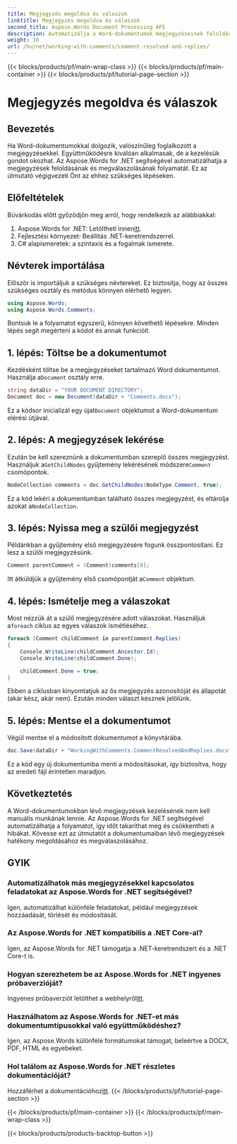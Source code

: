 ```yaml
---
title: Megjegyzés megoldva és válaszok
linktitle: Megjegyzés megoldva és válaszok
second_title: Aspose.Words Document Processing API
description: Automatizálja a Word-dokumentumok megjegyzéseinek feloldását és megválaszolását az Aspose.Words for .NET segítségével. Lépésről lépésre útmutató mellékelve.
weight: 10
url: /hu/net/working-with-comments/comment-resolved-and-replies/
---
```


{{< blocks/products/pf/main-wrap-class >}}
{{< blocks/products/pf/main-container >}}
{{< blocks/products/pf/tutorial-page-section >}}

# Megjegyzés megoldva és válaszok

## Bevezetés

Ha Word-dokumentumokkal dolgozik, valószínűleg foglalkozott a megjegyzésekkel. Együttműködésre kiválóan alkalmasak, de a kezelésük gondot okozhat. Az Aspose.Words for .NET segítségével automatizálhatja a megjegyzések feloldásának és megválaszolásának folyamatát. Ez az útmutató végigvezeti Önt az ehhez szükséges lépéseken.

## Előfeltételek

Búvárkodás előtt győződjön meg arról, hogy rendelkezik az alábbiakkal:

1.  Aspose.Words for .NET: Letöltheti innen[itt](https://releases.aspose.com/words/net/).
2. Fejlesztési környezet: Beállítás .NET-keretrendszerrel.
3. C# alapismeretek: a szintaxis és a fogalmak ismerete.

## Névterek importálása

Először is importáljuk a szükséges névtereket. Ez biztosítja, hogy az összes szükséges osztály és metódus könnyen elérhető legyen.

```csharp
using Aspose.Words;
using Aspose.Words.Comments;
```

Bontsuk le a folyamatot egyszerű, könnyen követhető lépésekre. Minden lépés segít megérteni a kódot és annak funkcióit.

## 1. lépés: Töltse be a dokumentumot

 Kezdésként töltse be a megjegyzéseket tartalmazó Word dokumentumot. Használja a`Document` osztály erre.

```csharp
string dataDir = "YOUR DOCUMENT DIRECTORY";
Document doc = new Document(dataDir + "Comments.docx");
```

 Ez a kódsor inicializál egy újat`Document` objektumot a Word-dokumentum elérési útjával.

## 2. lépés: A megjegyzések lekérése

 Ezután be kell szereznünk a dokumentumban szereplő összes megjegyzést. Használjuk a`GetChildNodes` gyűjtemény lekérésének módszere`Comment` csomópontok.

```csharp
NodeCollection comments = doc.GetChildNodes(NodeType.Comment, true);
```

Ez a kód lekéri a dokumentumban található összes megjegyzést, és eltárolja azokat a`NodeCollection`.

## 3. lépés: Nyissa meg a szülői megjegyzést

Példánkban a gyűjtemény első megjegyzésére fogunk összpontosítani. Ez lesz a szülői megjegyzésünk.

```csharp
Comment parentComment = (Comment)comments[0];
```

 Itt átküldjük a gyűjtemény első csomópontját a`Comment` objektum.

## 4. lépés: Ismételje meg a válaszokat

 Most nézzük át a szülő megjegyzésére adott válaszokat. Használjuk a`foreach` ciklus az egyes válaszok ismétléséhez.

```csharp
foreach (Comment childComment in parentComment.Replies)
{
    Console.WriteLine(childComment.Ancestor.Id);
    Console.WriteLine(childComment.Done);

    childComment.Done = true;
}
```

Ebben a ciklusban kinyomtatjuk az ős megjegyzés azonosítóját és állapotát (akár kész, akár nem). Ezután minden választ késznek jelölünk.

## 5. lépés: Mentse el a dokumentumot

Végül mentse el a módosított dokumentumot a könyvtárába.

```csharp
doc.Save(dataDir + "WorkingWithComments.CommentResolvedAndReplies.docx");
```

Ez a kód egy új dokumentumba menti a módosításokat, így biztosítva, hogy az eredeti fájl érintetlen maradjon.

## Következtetés

A Word-dokumentumokban lévő megjegyzések kezelésének nem kell manuális munkának lennie. Az Aspose.Words for .NET segítségével automatizálhatja a folyamatot, így időt takaríthat meg és csökkentheti a hibákat. Kövesse ezt az útmutatót a dokumentumaiban lévő megjegyzések hatékony megoldásához és megválaszolásához.

## GYIK

### Automatizálhatok más megjegyzésekkel kapcsolatos feladatokat az Aspose.Words for .NET segítségével?  
Igen, automatizálhat különféle feladatokat, például megjegyzések hozzáadását, törlését és módosítását.

### Az Aspose.Words for .NET kompatibilis a .NET Core-al?  
Igen, az Aspose.Words for .NET támogatja a .NET-keretrendszert és a .NET Core-t is.

### Hogyan szerezhetem be az Aspose.Words for .NET ingyenes próbaverzióját?  
 Ingyenes próbaverziót letölthet a webhelyről[itt](https://releases.aspose.com/).

### Használhatom az Aspose.Words for .NET-et más dokumentumtípusokkal való együttműködéshez?  
Igen, az Aspose.Words különféle formátumokat támogat, beleértve a DOCX, PDF, HTML és egyebeket.

### Hol találom az Aspose.Words for .NET részletes dokumentációját?  
 Hozzáférhet a dokumentációhoz[itt](https://reference.aspose.com/words/net/).
{{< /blocks/products/pf/tutorial-page-section >}}

{{< /blocks/products/pf/main-container >}}
{{< /blocks/products/pf/main-wrap-class >}}

{{< blocks/products/products-backtop-button >}}
